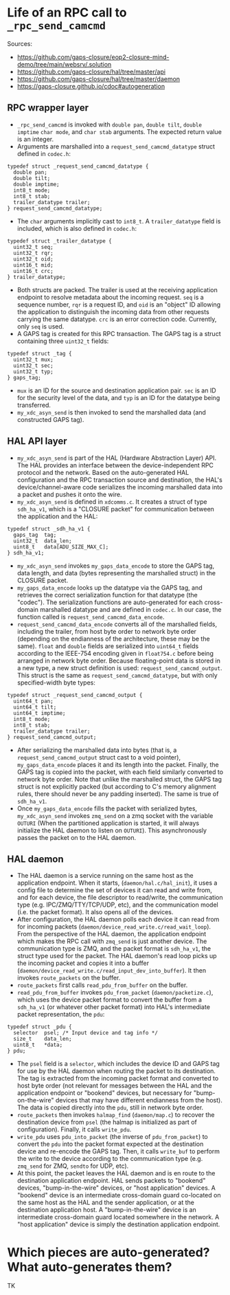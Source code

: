# Life of an RPC call to `_rpc_send_camcmd`

Sources:

- https://github.com/gaps-closure/eop2-closure-mind-demo/tree/main/websrv/.solution
- https://github.com/gaps-closure/hal/tree/master/api
- https://github.com/gaps-closure/hal/tree/master/daemon
- https://gaps-closure.github.io/cdoc#autogeneration

## RPC wrapper layer

- `_rpc_send_camcmd` is invoked with `double pan`, `double tilt`, `double imptime` `char mode`, and `char stab` arguments. The expected return value is an integer.
- Arguments are marshalled into a `request_send_camcmd_datatype` struct defined in `codec.h`:
```
typedef struct _request_send_camcmd_datatype {
  double pan;
  double tilt;
  double imptime;
  int8_t mode;
  int8_t stab;
  trailer_datatype trailer;
} request_send_camcmd_datatype;
```
- The `char` arguments implicitly cast to `int8_t`. A `trailer_datatype` field is included, which is also defined in `codec.h`:
```
typedef struct _trailer_datatype {
  uint32_t seq;
  uint32_t rqr;
  uint32_t oid;
  uint16_t mid;
  uint16_t crc;
} trailer_datatype;
```
- Both structs are packed. The trailer is used at the receiving application endpoint to resolve metadata about the incoming request. `seq` is a sequence number, `rqr` is a request ID, and `oid` is an "object" ID allowing the application to distinguish the incoming data from other requests carrying the same datatype. `crc` is an error correction code. Currently, only `seq` is used.
- A GAPS tag is created for this RPC transaction. The GAPS tag is a struct containing three `uint32_t` fields:
```
typedef struct _tag {
  uint32_t mux;
  uint32_t sec;
  uint32_t typ;
} gaps_tag;
```
- `mux` is an ID for the source and destination application pair. `sec` is an ID for the security level of the data, and `typ` is an ID for the datatype being transferred.
- `my_xdc_asyn_send` is then invoked to send the marshalled data (and constructed GAPS tag).

## HAL API layer

- `my_xdc_asyn_send` is part of the HAL (Hardware Abstraction Layer) API. The HAL provides an interface between the device-independent RPC protocol and the network. Based on the auto-generated HAL configuration and the RPC transaction source and destination, the HAL's device/channel-aware code serializes the incoming marshalled data into a packet and pushes it onto the wire.
- `my_xdc_asyn_send` is defined in `xdcomms.c`. It creates a struct of type `sdh_ha_v1`, which is a "CLOSURE packet" for communication between the application and the HAL:
```
typedef struct _sdh_ha_v1 {
  gaps_tag  tag;
  uint32_t  data_len;
  uint8_t   data[ADU_SIZE_MAX_C];
} sdh_ha_v1;
```
- `my_xdc_asyn_send` invokes `my_gaps_data_encode` to store the GAPS tag, data length, and data (bytes representing the marshalled struct) in the CLOSURE packet.
- `my_gaps_data_encode` looks up the datatype via the GAPS tag, and retrieves the correct serialization function for that datatype (the "codec"). The serialization functions are auto-generated for each cross-domain marshalled datatype and are defined in `codec.c`. In our case, the function called is `request_send_camcmd_data_encode`.
- `request_send_camcmd_data_encode` converts all of the marshalled fields, including the trailer, from host byte order to network byte order (depending on the endianness of the architecture, these may be the same). `float` and `double` fields are serialized into `uint64_t` fields according to the IEEE-754 encoding given in `float754.c` before being arranged in network byte order. Because floating-point data is stored in a new type, a new struct definition is used: `request_send_camcmd_output`. This struct is the same as `request_send_camcmd_datatype`, but with only specified-width byte types:
```
typedef struct _request_send_camcmd_output {
  uint64_t pan;
  uint64_t tilt;
  uint64_t imptime;
  int8_t mode;
  int8_t stab;
  trailer_datatype trailer;
} request_send_camcmd_output;
```
- After serializing the marshalled data into bytes (that is, a `request_send_camcmd_output` struct cast to a void pointer), `my_gaps_data_encode` places it and its length into the packet. Finally, the GAPS tag is copied into the packet, with each field similarly converted to network byte order. Note that unlike the marshalled struct, the GAPS tag struct is not explicitly packed (but according to C's memory alignment rules, there should never be any padding inserted). The same is true of `sdh_ha_v1`.
- Once `my_gaps_data_encode` fills the packet with serialized bytes, `my_xdc_asyn_send` invokes `zmq_send` on a zmq socket with the variable `OUTURI` (When the partitioned application is started, it will always initialize the HAL daemon to listen on `OUTURI`). This asynchronously passes the packet on to the HAL daemon.

## HAL daemon

- The HAL daemon is a service running on the same host as the application endpoint. When it starts, (`daemon/hal.c/hal_init`), it uses a config file to determine the set of devices it can read and write from, and for each device, the file descriptor to read/write, the communication type (e.g. IPC/ZMQ/TTY/TCP/UDP, etc), and the communication model (i.e. the packet format). It also opens all of the devices.
- After configuration, the HAL daemon polls each device it can read from for incoming packets (`daemon/device_read_write.c/read_wait_loop`). From the perspective of the HAL daemon, the application endpoint which makes the RPC call with `zmq_send` is just another device. The communication type is ZMQ, and the packet format is `sdh_ha_v1`, the struct type used for the packet. The HAL daemon's read loop picks up the incoming packet and copies it into a buffer (`daemon/device_read_write.c/read_input_dev_into_buffer`). It then invokes `route_packets` on the buffer.
- `route_packets` first calls `read_pdu_from_buffer` on the buffer.
- `read_pdu_from_buffer` invokes `pdu_from_packet` (`daemon/packetize.c`), which uses the device packet format to convert the buffer from a `sdh_ha_v1` (or whatever other packet format) into HAL's intermediate packet representation, the `pdu`:
```
typedef struct _pdu {
  selector  psel; /* Input device and tag info */
  size_t    data_len;
  uint8_t   *data;
} pdu;
```
- The `psel` field is a `selector`, which includes the device ID and GAPS tag for use by the HAL daemon when routing the packet to its destination. The tag is extracted from the incoming packet format and converted to host byte order (not relevant for messages between the HAL and the application endpoint or "bookend" devices, but necessary for "bump-on-the-wire" devices that may have different endianness from the host). The data is copied directly into the `pdu`, still in network byte order.
- `route_packets` then invokes `halmap_find` (`daemon/map.c`) to recover the destination device from `psel` (the halmap is initialized as part of configuration). Finally, it calls `write_pdu`.
- `write_pdu` uses `pdu_into_packet` (the inverse of `pdu_from_packet`) to convert the `pdu` into the packet format expected at the destination device and re-encode the GAPS tag. Then, it calls `write_buf` to perform the write to the device according to the communication type (e.g. `zmq_send` for ZMQ, `sendto` for UDP, etc).
- At this point, the packet leaves the HAL daemon and is en route to the destination application endpoint. HAL sends packets to "bookend" devices, "bump-in-the-wire" devices, or "host application" devices. A "bookend" device is an intermediate cross-domain guard co-located on the same host as the HAL and the sender application, or at the destination application host. A "bump-in-the-wire" device is an intermediate cross-domain guard located somewhere in the network. A "host application" device is simply the destination application endpoint.

# Which pieces are auto-generated? What auto-generates them?

TK